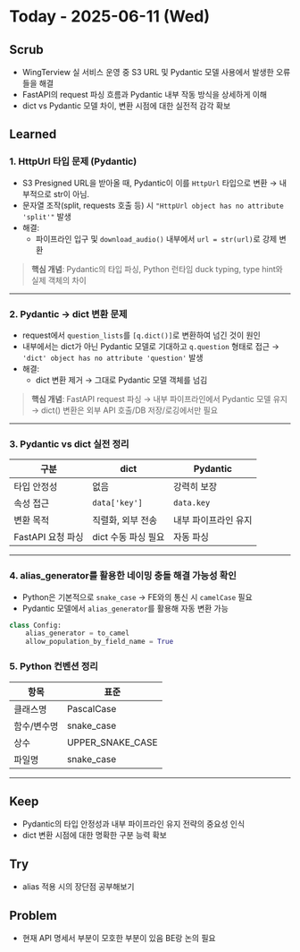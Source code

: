 # Today - 2025-06-11 (Wed)

## Scrub
- WingTerview 실 서비스 운영 중 S3 URL 및 Pydantic 모델 사용에서 발생한 오류들을 해결
- FastAPI의 request 파싱 흐름과 Pydantic 내부 작동 방식을 상세하게 이해
- dict vs Pydantic 모델 차이, 변환 시점에 대한 실전적 감각 확보

## Learned

### 1. HttpUrl 타입 문제 (Pydantic)

- S3 Presigned URL을 받아올 때, Pydantic이 이를 `HttpUrl` 타입으로 변환 → 내부적으로 str이 아님.
- 문자열 조작(split, requests 호출 등) 시 `"HttpUrl object has no attribute 'split'"` 발생
- 해결:
    - 파이프라인 입구 및 `download_audio()` 내부에서 `url = str(url)`로 강제 변환

> **핵심 개념**: Pydantic의 타입 파싱, Python 런타임 duck typing, type hint와 실제 객체의 차이

---

### 2. Pydantic → dict 변환 문제

- request에서 `question_lists`를 `[q.dict()]`로 변환하여 넘긴 것이 원인
- 내부에서는 dict가 아닌 Pydantic 모델로 기대하고 `q.question` 형태로 접근 → `'dict' object has no attribute 'question'` 발생
- 해결:
    - dict 변환 제거 → 그대로 Pydantic 모델 객체를 넘김

> **핵심 개념**: FastAPI request 파싱 → 내부 파이프라인에서 Pydantic 모델 유지 → dict() 변환은 외부 API 호출/DB 저장/로깅에서만 필요

---

### 3. Pydantic vs dict 실전 정리

| 구분 | dict | Pydantic |
|---|---|---|
| 타입 안정성 | 없음 | 강력히 보장 |
| 속성 접근 | `data['key']` | `data.key` |
| 변환 목적 | 직렬화, 외부 전송 | 내부 파이프라인 유지 |
| FastAPI 요청 파싱 | dict 수동 파싱 필요 | 자동 파싱 |

---

### 4. alias_generator를 활용한 네이밍 충돌 해결 가능성 확인

- Python은 기본적으로 `snake_case` → FE와의 통신 시 `camelCase` 필요
- Pydantic 모델에서 `alias_generator`를 활용해 자동 변환 가능

```python
class Config:
    alias_generator = to_camel
    allow_population_by_field_name = True
```
### 5. Python 컨벤션 정리

| 항목 | 표준 |
|---|---|
| 클래스명 | PascalCase |
| 함수/변수명 | snake_case |
| 상수 | UPPER_SNAKE_CASE |
| 파일명 | snake_case |

---

## Keep
- Pydantic의 타입 안정성과 내부 파이프라인 유지 전략의 중요성 인식
- dict 변환 시점에 대한 명확한 구분 능력 확보

## Try
- alias 적용 시의 장단점 공부해보기

## Problem
- 현재 API 명세서 부분이 모호한 부분이 있음 BE랑 논의 필요